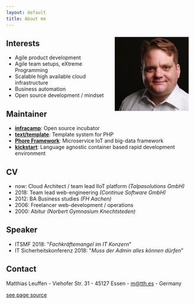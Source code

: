 ```yaml
---
layout: default
title: About me
---
```



<img src="assets/matthias.jpg" style="width:200px; float:right;margin: 10px">



## Interests

- Agile product development
- Agile team setups, eXtreme Programming
- Scalable high available cloud infrastructure
- Business automation
- Open source development / mindset

## Maintainer

- **[infracamp](https://infracamp.org)**: Open source incubator
- **[text/template](https://packagist.org/packages/text/template)**: Template system for PHP
- **[Phore Framework](https://github.com/phore)**: Microservice IoT and big-data framework
- **[kickstart](https://github.com/infracamp/kickstart)**: Language agnostic container based rapid development environment

## CV

- now: Cloud Architect / team lead IIoT platform *(Talpasolutions GmbH)*
- 2018: Team lead web-engineering *(Continue Software GmbH)*
- 2012: BA Business studies *(FH Aachen)*
- 2006: Freelancer web-development / operations
- 2000: Abitur *(Norbert Gymnasium Knechtsteden)*

## Speaker

- ITSMF 2018: "*Fachkräftemangel im IT Konzern*"
- IT Sicherheitskonferenz 2018: "*Muss der Admin alles können dürfen*"

## Contact

Matthias Leuffen - Viehofer Str. 31 - 45127 Essen - m@tth.es - Germany

[see page source](https://github.com/dermatthes/leuffen.de)
